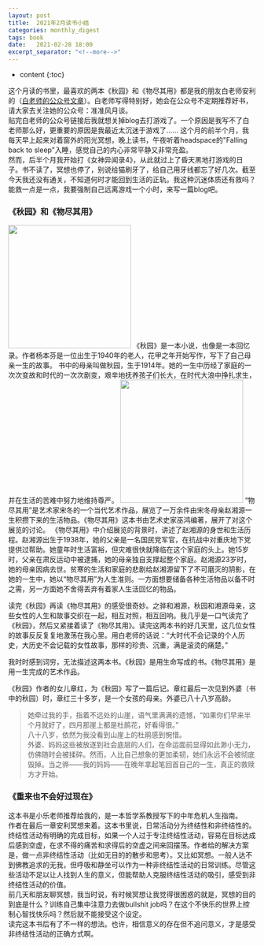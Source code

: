 ```yaml
---
layout: post
title:  2021年2月读书小结
categories: monthly_digest
tags: book
date:   2021-02-28 18:00
excerpt_separator: "<!--more-->"
---
```

* content
{:toc}

这个月读的书里，最喜欢的两本《秋园》和《物尽其用》都是我的朋友白老师安利的（[白老师的公众号文章](https://mp.weixin.qq.com/s/sl5Gia-dVnH1fX3FJiHoTw)）。白老师写得特别好，她会在公众号不定期推荐好书，请大家去关注她的公众号：准准风月谈。  
贴完白老师的公众号链接后我就想关掉blog去打游戏了。一个原因是我写不了白老师那么好，更重要的原因是我最近太沉迷于游戏了…… 这个月的前半个月，我每天早上起来对着窗外的阳光冥想，晚上读书，午夜听着headspace的"Falling back to sleep"入睡，感觉自己的内心非常平静又非常充盈。  
然而，后半个月我开始打《女神异闻录4》，从此就过上了昏天黑地打游戏的日子。书不读了，冥想也停了，别说给猫刷牙了，给自己用牙线都忘了好几次。截至今天我还没有通关，不知道何时才能回到生活的正轨。我这种沉迷体质还有救吗？能救一点是一点，我要强制自己远离游戏一个小时，来写一篇blog吧。  

<!--more-->

### 《秋园》和《物尽其用》  
<img src="https://s3.cn-north-1.amazonaws.com.cn/sitbweb-cn/content/B089SZMNMY/resources/234225351" width="250">  
《秋园》是一本小说，也像是一本回忆录。作者杨本芬是一位出生于1940年的老人，花甲之年开始写作，写下了自己母亲一生的故事。  
书中的母亲叫做秋园，生于1914年。她的一生中历经了家庭的一次次变故和时代的一次次剧变，艰辛地抚养孩子们长大，在时代大浪中挣扎求生，并在生活的苦难中努力地维持尊严。  

<img src="https://i.gr-assets.com/images/S/compressed.photo.goodreads.com/books/1450207147l/28217945._SX318_.jpg" width="250">  
“物尽其用”是艺术家宋冬的一个当代艺术作品，展览了一万余件由宋冬母亲赵湘源一生积攒下来的生活物品。《物尽其用》这本书由艺术史家巫鸿编著，展开了对这个展览的讨论。  
《物尽其用》中介绍展览的背景时，讲述了赵湘源的身世和生活历程。赵湘源出生于1938年，她的父亲是一名国民党军官，在抗战中对重庆地下党提供过帮助。她童年时生活富裕，但灾难很快就降临在这个家庭的头上。她15岁时，父亲在肃反运动中被逮捕，她的母亲独自支撑起整个家庭。赵湘源23岁时，她的母亲因病去世。贫寒的生活和家庭的悲剧给赵湘源留下了不可磨灭的阴影，在她的一生中，她以“物尽其用”为人生准则。一方面想要储备各种生活物品以备不时之需，另一方面她不舍得丢弃有着家人生活回忆的物品。    

读完《秋园》再读《物尽其用》的感受很奇妙。之骅和湘源，秋园和湘源母亲，这些女性的人生和故事交织在一起，相互对照，相互回响。我几乎是一口气读完了《秋园》，然后又紧接着读了《物尽其用》。读完这两本书的好几天里，这几位女性的故事反反复复地激荡在我心里。用白老师的话说：“大时代不会记录的个人历史，大历史不会记载的女性故事，那样的珍贵、沉重，满是滚烫的痛楚。”  

我时时感到词穷，无法描述这两本书。《秋园》是用生命写成的书。《物尽其用》是用一生完成的艺术作品。  

《秋园》作者的女儿章红，为《秋园》写了一篇后记。章红最后一次见到外婆（书中的秋园）时，章红三十多岁，是一个女孩的母亲。外婆已八十八岁高龄。  
> 她牵过我的手，指着不远处的山崖，语气里满满的遗憾，“如果你们早来半个月就好了，四月那崖上都是杜鹃花，好看得很。”  
> 八十八岁，依然为我没看到山崖上的杜鹃感到惋惜。    
> 外婆、妈妈这些被放逐到社会底层的人们，在命运面前显得如此渺小无力，仿佛随时会被揉碎。然而，人比自己想象的更加柔韧，她们永远不会被彻底毁掉。当之骅——我的妈妈——在晚年拿起笔回首自己的一生，真正的救赎方才开始。  

### 《重来也不会好过现在》  
这本书是小乐老师推荐给我的，是一本哲学系教授写下的中年危机人生指南。   
作者在最后一章安利冥想来着。这本书里说，日常活动分为终结性和非终结性的。终结性活动有明确的完成目标，如果一个人过于专注终结性活动，容易在目标达成后感到空虚，在求不得的痛苦和求得后的空虚之间来回摆荡。作者给的解决方案是，做一点非终结性活动（比如无目的的散步和思考）。又比如冥想。一般人达不到佛教追求的无我，但呼吸和静坐可以作为一种非终结性活动的日常训练。尽管这些活动不足以让人找到人生的意义，但能帮助人克服终结性活动的吸引，感受到非终结性活动的价值。  
前几天和朋友聊冥想，我当时说，有时候冥想让我觉得很困惑的就是，冥想的目的到底是什么？训练自己集中注意力去做bullshit job吗？在这个不快乐的世界上控制心智找快乐吗？然后就不能接受这个设定。  
读完这本书后有了不一样的想法。也许，相信意义的存在但不追问意义，才是感受非终结性活动的正确方式啊。  